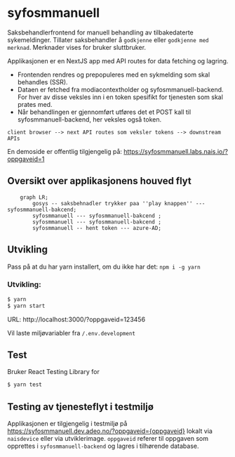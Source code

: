 # syfosmmanuell

Saksbehandlerfrontend for manuell behandling av tilbakedaterte sykemeldinger. Tillater saksbehandler å `godkjenne` eller `godkjenne med merknad`. Merknader vises for bruker sluttbruker.

Applikasjonen er en NextJS app med API routes for data fetching og lagring.
- Frontenden rendres og prepopuleres med en sykmelding som skal behandles (SSR).
- Dataen er fetched fra modiacontextholder og syfosmmanuell-backend. For hver av disse veksles inn i en token spesifikt for tjenesten som skal prates med.
- Når behandlingen er gjennomført utføres det et POST kall til syfosmmanuell-backend, her veksles også token.

`client browser --> next API routes som veksler tokens --> downstream APIs`

En demoside er offentlig tilgjengelig på: https://syfosmmanuell.labs.nais.io/?oppgaveid=1


## Oversikt over applikasjonens houved flyt
```mermaid
    graph LR;
        gosys -- saksbehnadler trykker paa ''play knappen'' --- syfosmmanuell-bakcend;
        syfosmmanuell --- syfosmmanuell-bakcend ;
        syfosmmanuell --- syfosmmanuell-bakcend ;
        syfosmmanuell -- hent token --- azure-AD;
```

## Utvikling

Pass på at du har yarn installert, om du ikke har det: `npm i -g yarn`

### Utvikling:
```bash
$ yarn
$ yarn start
```
URL: http://localhost:3000/?oppgaveid=123456

Vil laste miljøvariabler fra `/.env.development`

## Test
Bruker React Testing Library for
```bash
$ yarn test
```

## Testing av tjenesteflyt i testmiljø
Applikasjonen er tilgjengelig i testmiljø på https://syfosmmanuell.dev.adeo.no/?oppgaveid={oppgaveid} lokalt via `naisdevice` eller via utviklerimage. `oppgaveid` referer til oppgaven som opprettes i `syfosmmanuell-backend` og lagres i tilhørende database.
